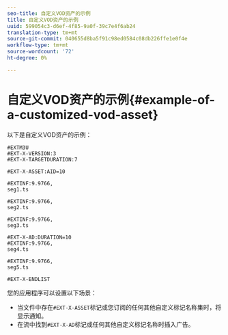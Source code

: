 ```yaml
---
seo-title: 自定义VOD资产的示例
title: 自定义VOD资产的示例
uuid: 599054c3-d6ef-4f85-9a0f-39c7e4f6ab24
translation-type: tm+mt
source-git-commit: 040655d8ba5f91c98ed0584c08db226ffe1e0f4e
workflow-type: tm+mt
source-wordcount: '72'
ht-degree: 0%

---
```



# 自定义VOD资产的示例{#example-of-a-customized-vod-asset}

以下是自定义VOD资产的示例：

```
#EXTM3U
#EXT-X-VERSION:3
#EXT-X-TARGETDURATION:7
 
#EXT-X-ASSET:AID=10
 
#EXTINF:9.9766,
seg1.ts
 
#EXTINF:9.9766,
seg2.ts
 
#EXTINF:9.9766,
seg3.ts
 
#EXT-X-AD:DURATION=10
#EXTINF:9.9766,
seg4.ts
 
#EXTINF:9.9766,
seg5.ts
 
#EXT-X-ENDLIST
```

您的应用程序可以设置以下场景：

* 当文件中存在`#EXT-X-ASSET`标记或您订阅的任何其他自定义标记名称集时，将显示通知。
* 在流中找到`#EXT-X-AD`标记或任何其他自定义标记名称时插入广告。

